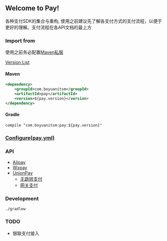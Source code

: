 ## Welcome to Pay!

各种支付SDK的集合与重构, 使用之前建议先了解各支付方式的支付流程，以便于更好的理解。支付流程在各API文档的最上方

### Import from

使用之前务必配置[Maven私服](http://172.16.8.21:20000/helper/nexus-maven-repo)

[Version List](http://172.16.8.21:20000/pay/pay/tags)
#### Maven
```xml
<dependency>
    <groupId>com.boyuanitsm</groupId>
    <artifactId>pay</artifactId>
    <version>${pay.version}</version>
</dependency>
```
#### Gradle
```
compile "com.boyuanitsm:pay:${pay.version}"
```

### [Configure(pay.yml)](docs/pay.yml.md)

### API

- [Alipay](docs/alipay/alipay.md)
- [Wxpay](docs/wxpay/wxpay.md)
- [UnionPay](docs/unionpay/unionpay.md)
    - [无跳转支付](docs/unionpay/token.md)
    - [网关支付](docs/unionpay/b2c.md)

### Development

```
./gradlew
```

### TODO

- 银联支付接入
